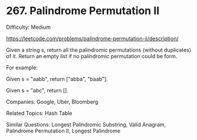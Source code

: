# 267. Palindrome Permutation II

Difficulty: Medium

https://leetcode.com/problems/palindrome-permutation-ii/description/

Given a string s, return all the palindromic permutations (without duplicates) of it. Return an empty list if no palindromic permutation could be form.

For example:

Given s = "aabb", return ["abba", "baab"].

Given s = "abc", return [].

Companies: Google, Uber, Bloomberg

Related Topics: Hash Table

Similar Questions: Longest Palindromic Substring, Valid Anagram, Palindrome Permutation II, Longest Palindrome